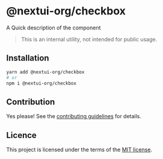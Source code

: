# @nextui-org/checkbox

A Quick description of the component

> This is an internal utility, not intended for public usage.

## Installation

```sh
yarn add @nextui-org/checkbox
# or
npm i @nextui-org/checkbox
```

## Contribution

Yes please! See the
[contributing guidelines](https://github.com/nextui-org/nextui/blob/master/CONTRIBUTING.md)
for details.

## Licence

This project is licensed under the terms of the
[MIT license](https://github.com/nextui-org/nextui/blob/master/LICENSE).
